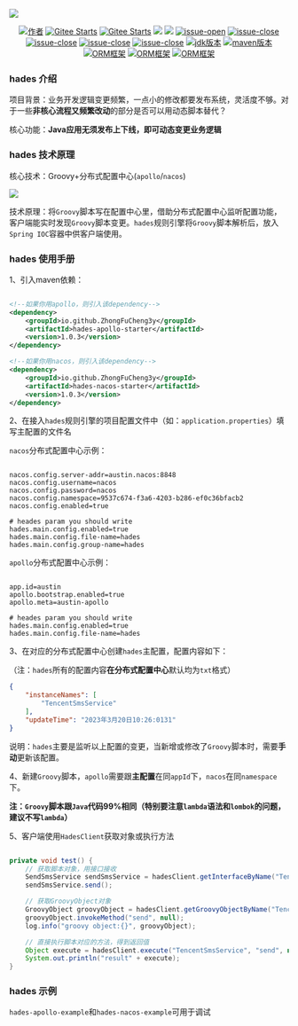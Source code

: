 ![](https://p6-juejin.byteimg.com/tos-cn-i-k3u1fbpfcp/d640749c820d41c1b9d9846663fa56aa~tplv-k3u1fbpfcp-watermark.image?)

<p align="center">
  <a href="#"><img src="https://img.shields.io/badge/Author-3y-orange.svg" alt="作者"></a>
  <a href="https://gitee.com/zhongfucheng/austin"><img src="https://gitee.com/zhongfucheng/hades/badge/star.svg?theme=dark" alt="Gitee Starts"></a>
  <a href="https://gitee.com/zhongfucheng/austin"><img src="https://gitee.com/zhongfucheng/hades/badge/fork.svg?theme=dark" alt="Gitee Starts"></a>
  <a href="https://github.com/ZhongFuCheng3y/austin"><img src="https://img.shields.io/github/forks/ZhongFuCheng3y/hades.svg?style=flat&label=GithubFork"></a> 
  <a href="https://github.com/ZhongFuCheng3y/austin"><img src="https://img.shields.io/github/stars/ZhongFuCheng3y/hades.svg?style=flat&label=GithubStars"></a>
  <a href="#项目交流"><img src="https://img.shields.io/github/issues/ZhongFuCheng3y/hades" alt="issue-open"></a>
  <a href="#项目交流"><img src="https://img.shields.io/github/issues-closed/ZhongFuCheng3y/hades" alt="issue-close"></a>
  <a href="#项目交流"><img src="https://img.shields.io/github/issues-pr/ZhongFuCheng3y/hades" alt="issue-close"></a>
  <a href="#项目交流"><img src="https://img.shields.io/github/issues-pr-closed/ZhongFuCheng3y/hades" alt="issue-close"></a>
  <a href="#项目交流"><img src="https://img.shields.io/github/license/ZhongFuCheng3y/hades" alt="issue-close"></a>
  <a href="#项目交流"><img src="https://img.shields.io/badge/JDK-8-red.svg" alt="jdk版本"></a>
  <a href="#项目交流"><img src="https://img.shields.io/badge/maven-3.6.x-red.svg" alt="maven版本"></a>
  <a href="#项目交流"><img src="https://img.shields.io/badge/Groovy-3.0.16-blue.svg" alt="ORM框架"></a>
  <a href="#项目交流"><img src="https://img.shields.io/badge/Apollo-2.1.0-orange.svg" alt="ORM框架"></a>
  <a href="#项目交流"><img src="https://img.shields.io/badge/Nacos-2.1.0-red.svg" alt="ORM框架"></a>
</p>

### hades 介绍

项目背景：业务开发逻辑变更频繁，一点小的修改都要发布系统，灵活度不够。对于一些**非核心流程又频繁改动**的部分是否可以用动态脚本替代？

核心功能：**Java应用无须发布上下线，即可动态变更业务逻辑**


### hades 技术原理

核心技术：Groovy+分布式配置中心(`apollo`/`nacos`)

![](https://p1-juejin.byteimg.com/tos-cn-i-k3u1fbpfcp/9dfc77529693487fad9dba07c6d09480~tplv-k3u1fbpfcp-watermark.image?)

技术原理：将`Groovy`脚本写在配置中心里，借助分布式配置中心监听配置功能，客户端能实时发现`Groovy`脚本变更。`hades`规则引擎将`Groovy`脚本解析后，放入`Spring IOC`容器中供客户端使用。


### hades 使用手册

1、引入maven依赖：
```xml

<!--如果你用apollo，则引入该dependency-->
<dependency>
    <groupId>io.github.ZhongFuCheng3y</groupId>
    <artifactId>hades-apollo-starter</artifactId>
    <version>1.0.3</version>
</dependency>

<!--如果你用nacos，则引入该dependency-->
<dependency>
    <groupId>io.github.ZhongFuCheng3y</groupId>
    <artifactId>hades-nacos-starter</artifactId>
    <version>1.0.3</version>
</dependency>

```

2、在接入`hades`规则引擎的项目配置文件中（如：`application.properties`）填写主配置的文件名

`nacos`分布式配置中心示例：

```properties

nacos.config.server-addr=austin.nacos:8848
nacos.config.username=nacos
nacos.config.password=nacos
nacos.config.namespace=9537c674-f3a6-4203-b286-ef0c36bfacb2
nacos.config.enabled=true

# heades param you should write
hades.main.config.enabled=true
hades.main.config.file-name=hades
hades.main.config.group-name=hades
```

`apollo`分布式配置中心示例：

```properties

app.id=austin
apollo.bootstrap.enabled=true
apollo.meta=austin-apollo

# heades param you should write
hades.main.config.enabled=true
hades.main.config.file-name=hades
```

3、在对应的分布式配置中心创建`hades`主配置，配置内容如下：

（注：`hades`所有的配置内容**在分布式配置中心**默认均为`txt`格式）

```json
{
    "instanceNames": [
        "TencentSmsService"
    ],
    "updateTime": "2023年3月20日10:26:0131"
}
```
说明：`hades`主要是监听以上配置的变更，当新增或修改了`Groovy`脚本时，需要**手动**更新该配置。

4、新建`Groovy`脚本，`apollo`需要跟**主配置**在同`appId`下，`nacos`在同`namespace`下。

**注：`Groovy`脚本跟`Java`代码99%相同（特别要注意`lambda`语法和`lombok`的问题，建议不写`lambda`）**

5、客户端使用`HadesClient`获取对象或执行方法

```java

private void test() {
    // 获取脚本对象，用接口接收
    SendSmsService sendSmsService = hadesClient.getInterfaceByName("TencentSmsService");
    sendSmsService.send();

    // 获取GroovyObject对象
    GroovyObject groovyObject = hadesClient.getGroovyObjectByName("TencentSmsService");
    groovyObject.invokeMethod("send", null);
    log.info("groovy object:{}", groovyObject);

    // 直接执行脚本对应的方法，得到返回值
    Object execute = hadesClient.execute("TencentSmsService", "send", null);
    System.out.println("result" + execute);
}

```

### hades 示例

`hades-apollo-example`和`hades-nacos-example`可用于调试



